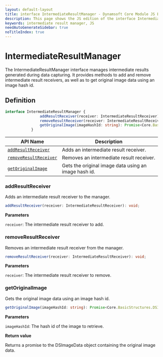 ```yaml
---
layout: default-layout
title: interface IntermediateResultManager - Dynamsoft Core Module JS Edition API Reference
description: This page shows the JS edition of the interface IntermediateResultManager in Dynamsoft Core Module.
keywords: intermediate result manager, JS
needAutoGenerateSidebar: true
noTitleIndex: true
---
```


# IntermediateResultManager

The IntermediateResultManager interface manages intermediate results generated during data capturing. It provides methods to add and remove intermediate result receivers, as well as to get original image data using an image hash id.

## Definition

```typescript
interface IntermediateResultManager {
                addResultReceiver(receiver: IntermediateResultReceiver): void;
                removeResultReceiver(receiver: IntermediateResultReceiver): void;
                getOriginalImage(imageHashId: string): Promise<Core.BasicStructures.DSImageData>;
            }
```


| API Name | Description |
|--------|-------------|
| [`addResultReceiver`](#addresultreceiver) | Adds an intermediate result receiver.|
| [`removeResultReceiver`](#removeresultreceiver) | Removes an intermediate result receiver. |
| [`getOriginalImage`](#getoriginalimage) | Gets the original image data using an image hash id. |

### addResultReceiver

Adds an intermediate result receiver to the manager.

```typescript
addResultReceiver(receiver: IntermediateResultReceiver): void;
```

**Parameters**

`receiver`: The intermediate result receiver to add.

### removeResultReceiver

Removes an intermediate result receiver from the manager.

```typescript
removeResultReceiver(receiver: IntermediateResultReceiver): void;
```

**Parameters**

`receiver`: The intermediate result receiver to remove.

### getOriginalImage

Gets the original image data using an image hash id.

```typescript
getOriginalImage(imageHashId: string): Promise<Core.BasicStructures.DSImageData>;
```

**Parameters**

`imageHashId`: The hash id of the image to retrieve.

**Return value**

Returns a promise to the DSImageData object containing the original image data.

